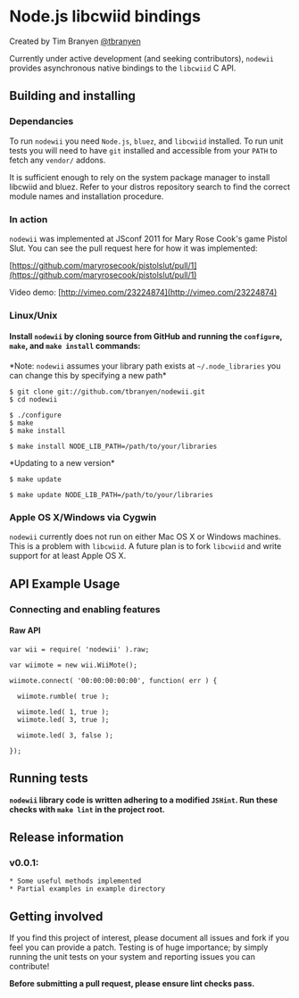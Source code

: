 Node.js libcwiid bindings
=======================

Created by Tim Branyen [@tbranyen](http://twitter.com/tbranyen)

Currently under active development (and seeking contributors), `nodewii` provides asynchronous native bindings to the `libcwiid` C API.

Building and installing
-----------------------

### Dependancies ###
To run `nodewii` you need `Node.js`, `bluez`, and `libcwiid` installed. To run unit tests you will need to have `git` installed and accessible from your `PATH` to fetch any `vendor/` addons. 

It is sufficient enough to rely on the system package manager to install libcwiid and bluez.  Refer to your distros repository search
to find the correct module names and installation procedure.

### In action ###
`nodewii` was implemented at JSconf 2011 for Mary Rose Cook's game Pistol Slut.  You can see the pull request here for how it was implemented:

[https://github.com/maryrosecook/pistolslut/pull/1](https://github.com/maryrosecook/pistolslut/pull/1)

Video demo: [http://vimeo.com/23224874](http://vimeo.com/23224874)

### Linux/Unix ###

#### Install `nodewii` by cloning source from __GitHub__ and running the `configure`, `make`, and `make install` commands: ####
\*Note: `nodewii` assumes your library path exists at `~/.node_libraries` you can change this by specifying a new path\*
    
    $ git clone git://github.com/tbranyen/nodewii.git
    $ cd nodewii

    $ ./configure
    $ make
    $ make install
    
    $ make install NODE_LIB_PATH=/path/to/your/libraries

\*Updating to a new version\*

    $ make update

    $ make update NODE_LIB_PATH=/path/to/your/libraries

### Apple OS X/Windows via Cygwin ###
`nodewii` currently does not run on either Mac OS X or Windows machines.  This is a problem with `libcwiid`.  A future plan is to
fork `libcwiid` and write support for at least Apple OS X.


API Example Usage
-----------------

### Connecting and enabling features ###

#### Raw API ####

    var wii = require( 'nodewii' ).raw;

    var wiimote = new wii.WiiMote();

    wiimote.connect( '00:00:00:00:00', function( err ) {

      wiimote.rumble( true );

      wiimote.led( 1, true );
      wiimote.led( 3, true );

      wiimote.led( 3, false );

    });


Running tests
-------------

__`nodewii` library code is written adhering to a modified `JSHint`. Run these checks with `make lint` in the project root.__

Release information
-------------------

### v0.0.1: ###
    * Some useful methods implemented
    * Partial examples in example directory

Getting involved
----------------

If you find this project of interest, please document all issues and fork if you feel you can provide a patch.  Testing is of huge importance; by simply running the unit tests on your system and reporting issues you can contribute!

__Before submitting a pull request, please ensure lint checks pass.__
